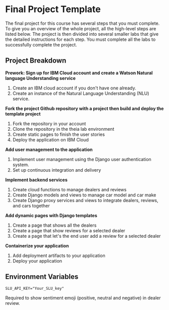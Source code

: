 # Final Project Template

The final project for this course has several steps that you must complete. 
To give you an overview of the whole project, all the high-level steps are listed below. 
The project is then divided into several smaller labs that give the detailed instructions for each step. 
You must complete all the labs to successfully complete the project.

## Project Breakdown

**Prework: Sign up for IBM Cloud account and create a Watson Natural language Understanding service**
1. Create an IBM cloud account if you don't have one already.
2. Create an instance of the Natural Language Understanding (NLU) service.

**Fork the project Github repository with a project then build and deploy the template project**
1. Fork the repository in your account
2. Clone the repository in the theia lab environment
3. Create static pages to finish the user stories
4. Deploy the application on IBM Cloud

**Add user management to the application**
1. Implement user management using the Django user authentication system.
2. Set up continuous integration and delivery

**Implement backend services**
1. Create cloud functions to manage dealers and reviews
2. Create Django models and views to manage car model and car make
3. Create Django proxy services and views to integrate dealers, reviews, and cars together
 
**Add dynamic pages with Django templates**
1. Create a page that shows all the dealers
2. Create a page that show reviews for a selected dealer
3. Create a page that let's the end user add a review for a selected dealer

**Containerize your application**
1. Add deployment artifacts to your application
2. Deploy your application

## Environment Variables

```SLU_API_KEY="Your_SLU_key"```

Required to show sentiment emoji (positive, neutral and negative) in dealer review.